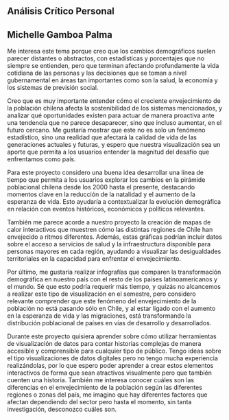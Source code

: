 ## Análisis Crítico Personal
## Michelle Gamboa Palma

Me interesa este tema porque creo que los cambios demográficos suelen parecer distantes o abstractos, con estadísticas y porcentajes que no siempre se entienden, pero que terminan afectando profundamente la vida cotidiana de las personas y las decisiones que se toman a nivel gubernamental en áreas tan importantes como son la salud, la economía y los sistemas de previsión social.

Creo que es muy importante entender cómo el creciente envejecimiento de la población chilena afecta la sostenibilidad de los sistemas mencionados, y analizar qué oportunidades existen para actuar de manera proactiva ante una tendencia que no parece desaparecer, sino que incluso aumentar, en el futuro cercano. Me gustaría mostrar que este no es solo un fenómeno estadístico, sino una realidad que afectará la calidad de vida de las generaciones actuales y futuras, y espero que nuestra visualización sea un aporte que permita a los usuarios entender la magnitud del desafío que enfrentamos como país.

Para este proyecto considero una buena idea desarrollar una línea de tiempo que permita a los usuarios explorar los cambios en la pirámide poblacional chilena desde los 2000 hasta el presente, destacando momentos clave en la reducción de la natalidad y el aumento de la esperanza de vida. Esto ayudaría a contextualizar la evolución demográfica en relación con eventos históricos, económicos y políticos relevantes.

También me parece acorde a nuestro proyecto la creación de mapas de calor interactivos que muestren cómo las distintas regiones de Chile han envejecido a ritmos diferentes. Además, estas gráficas podrían incluir datos sobre el acceso a servicios de salud y la infraestructura disponible para personas mayores en cada región, ayudando a visualizar las desigualdades territoriales en la capacidad para enfrentar el envejecimiento.

Por último, me gustaría realizar infografías que comparen la transformación demográfica en nuestro país con el resto de los países latinoamericanos y el mundo. Sé que esto podría requerir más tiempo, y quizás no alcancemos a realizar este tipo de visualización en el semestre, pero considero relevante comprender que este fenómeno del envejecimiento de la población no está pasando sólo en Chile, y al estar ligado con el aumento en la esperanza de vida y las migraciones, está transformando la distribución poblacional de países en vías de desarrollo y desarrollados.

Durante este proyecto quisiera aprender sobre cómo utilizar herramientas de visualización de datos para contar historias complejas de manera accesible y comprensible para cualquier tipo de público. Tengo ideas sobre el tipo visualizaciones de datos digitales pero no tengo mucha experiencia realizándolas, por lo que espero poder aprender a crear estos elementos interactivos de forma que sean atractivos visualmente pero que también cuenten una historia. 
También me interesa conocer cuáles son las diferencias en el envejecimiento de la población según las diferentes regiones o zonas del país, me imagino que hay diferentes factores que afectan dependiendo del sector pero hasta el momento, sin tanta investigación, desconozco cuáles son.
